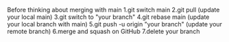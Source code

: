Before thinking about merging with main 1.git switch main
2.git pull (update your local main)
3.git switch to "your branch"
4.git rebase main (update your local branch with main)
5.git push -u origin "your branch" (update your remote branch)
6.merge and squash on GitHub
7.delete your branch

